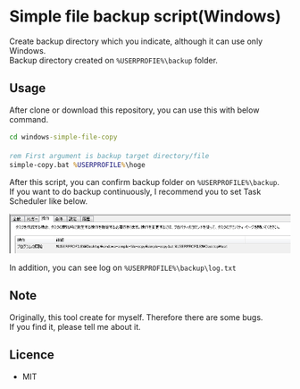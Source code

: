 # Simple file backup script(Windows)

Create backup directory which you indicate, although it can use only Windows.  
Backup directory created on `%USERPROFIE%\backup` folder. 

## Usage

After clone or download this repository, you can use this with below command.  

```bat
cd windows-simple-file-copy

rem First argument is backup target directory/file  
simple-copy.bat %USERPROFILE%\hoge
```

After this script, you can confirm backup folder on `%USERPROFILE%\backup`.  
If you want to do backup continuously, I recommend you to set Task Scheduler like below.  

![sample](img/sample_trigger.PNG)

In addition, you can see log on `%USERPROFILE%\backup\log.txt`

## Note

Originally, this tool create for myself.
Therefore there are some bugs.  
If you find it, please tell me about it.

## Licence 

* MIT
